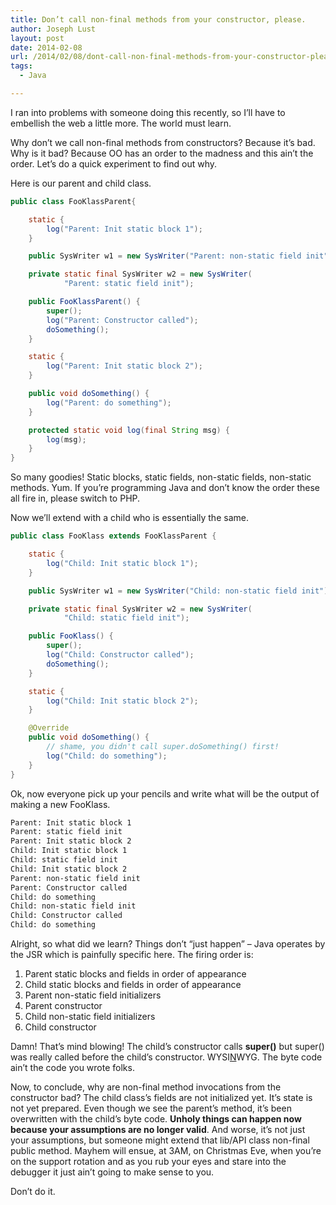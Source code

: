 ```yaml
---
title: Don’t call non-final methods from your constructor, please.
author: Joseph Lust
layout: post
date: 2014-02-08
url: /2014/02/08/dont-call-non-final-methods-from-your-constructor-please/
tags:
  - Java

---
```

I ran into problems with someone doing this recently, so I&#8217;ll have to embellish the web a little more. The world must learn.

Why don&#8217;t we call non-final methods from constructors? Because it&#8217;s bad. Why is it bad? Because OO has an order to the madness and this ain&#8217;t the order. Let&#8217;s do a quick experiment to find out why.

Here is our parent and child class.

```java
public class FooKlassParent{

    static {
        log("Parent: Init static block 1");
    }

    public SysWriter w1 = new SysWriter("Parent: non-static field init");

    private static final SysWriter w2 = new SysWriter(
            "Parent: static field init");

    public FooKlassParent() {
        super();
        log("Parent: Constructor called");
        doSomething();
    }

    static {
        log("Parent: Init static block 2");
    }

    public void doSomething() {
        log("Parent: do something");
    }

    protected static void log(final String msg) {
        log(msg);
    }
}
```

So many goodies! Static blocks, static fields, non-static fields, non-static methods. Yum. If you&#8217;re programming Java and don&#8217;t know the order these all fire in, please switch to PHP.

Now we&#8217;ll extend with a child who is essentially the same.

```java
public class FooKlass extends FooKlassParent {

    static {
        log("Child: Init static block 1");
    }

    public SysWriter w1 = new SysWriter("Child: non-static field init");

    private static final SysWriter w2 = new SysWriter(
            "Child: static field init");

    public FooKlass() {
        super();
        log("Child: Constructor called");
        doSomething();
    }

    static {
        log("Child: Init static block 2");
    }

    @Override
    public void doSomething() {
        // shame, you didn't call super.doSomething() first!
        log("Child: do something");
    }
}
```

Ok, now everyone pick up your pencils and write what will be the output of making a new FooKlass.

```bash
Parent: Init static block 1
Parent: static field init
Parent: Init static block 2
Child: Init static block 1
Child: static field init
Child: Init static block 2
Parent: non-static field init
Parent: Constructor called
Child: do something
Child: non-static field init
Child: Constructor called
Child: do something
```

Alright, so what did we learn? Things don&#8217;t &#8220;just happen&#8221; &#8211; Java operates by the JSR which is painfully specific here. The firing order is:

  1. Parent static blocks and fields in order of appearance
  2. Child static blocks and fields in order of appearance
  3. Parent non-static field initializers
  4. Parent constructor
  5. Child non-static field initializers
  6. Child constructor

Damn! That&#8217;s mind blowing! The child&#8217;s constructor calls **super()** but super() was really called before the child&#8217;s constructor. WYSI<span style="text-decoration: underline;">N</span>WYG. The byte code ain&#8217;t the code you wrote folks.

Now, to conclude, why are non-final method invocations from the constructor bad? The child class&#8217;s fields are not initialized yet. It&#8217;s state is not yet prepared. Even though we see the parent&#8217;s method, it&#8217;s been overwritten with the child&#8217;s byte code. **Unholy things can happen now because your assumptions are no longer valid**. And worse, it&#8217;s not just your assumptions, but someone might extend that lib/API class non-final public method. Mayhem will ensue, at 3AM, on Christmas Eve, when you&#8217;re on the support rotation and as you rub your eyes and stare into the debugger it just ain&#8217;t going to make sense to you.

Don&#8217;t do it.